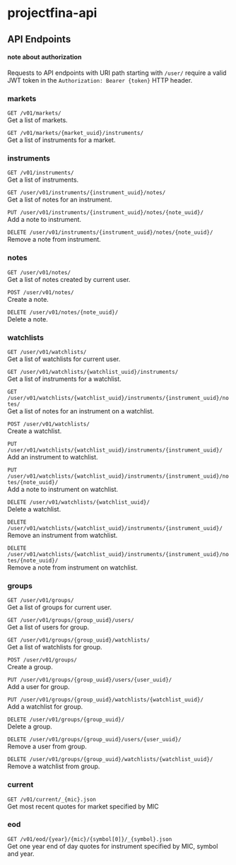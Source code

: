 # projectfina-api

## API Endpoints

#### note about authorization

Requests to API endpoints with URI path starting with `/user/` require a valid JWT token in the `Authorization: Bearer {token}` HTTP header.  

### markets

`GET /v01/markets/`  
Get a list of markets. 

`GET /v01/markets/{market_uuid}/instruments/`  
Get a list of instruments for a market.  

### instruments

`GET /v01/instruments/`  
Get a list of instruments.  

`GET /user/v01/instruments/{instrument_uuid}/notes/`  
Get a list of notes for an instrument.  

`PUT /user/v01/instruments/{instrument_uuid}/notes/{note_uuid}/`  
Add a note to instrument.

`DELETE /user/v01/instruments/{instrument_uuid}/notes/{note_uuid}/`  
Remove a note from instrument.

### notes

`GET /user/v01/notes/`  
Get a list of notes created by current user.

`POST /user/v01/notes/`  
Create a note.

`DELETE /user/v01/notes/{note_uuid}/`  
Delete a note.

### watchlists

`GET /user/v01/watchlists/`  
Get a list of watchlists for current user.

`GET /user/v01/watchlists/{watchlist_uuid}/instruments/`  
Get a list of instruments for a watchlist.  

`GET /user/v01/watchlists/{watchlist_uuid}/instruments/{instrument_uuid}/notes/`  
Get a list of notes for an instrument on a watchlist.  

`POST /user/v01/watchlists/`  
Create a watchlist.

`PUT /user/v01/watchlists/{watchlist_uuid}/instruments/{instrument_uuid}/`  
Add an instrument to watchlist.

`PUT /user/v01/watchlists/{watchlist_uuid}/instruments/{instrument_uuid}/notes/{note_uuid}/`  
Add a note to instrument on watchlist.

`DELETE /user/v01/watchlists/{watchlist_uuid}/`  
Delete a watchlist.

`DELETE /user/v01/watchlists/{watchlist_uuid}/instruments/{instrument_uuid}/`  
Remove an instrument from watchlist.

`DELETE /user/v01/watchlists/{watchlist_uuid}/instruments/{instrument_uuid}/notes/{note_uuid}/`  
Remove a note from instrument on watchlist.

### groups

`GET /user/v01/groups/`  
Get a list of groups for current user.

`GET /user/v01/groups/{group_uuid}/users/`  
Get a list of users for group.

`GET /user/v01/groups/{group_uuid}/watchlists/`  
Get a list of watchlists for group.

`POST /user/v01/groups/`  
Create a group.

`PUT /user/v01/groups/{group_uuid}/users/{user_uuid}/`  
Add a user for group.

`PUT /user/v01/groups/{group_uuid}/watchlists/{watchlist_uuid}/`  
Add a watchlist for group.

`DELETE /user/v01/groups/{group_uuid}/`  
Delete a group.

`DELETE /user/v01/groups/{group_uuid}/users/{user_uuid}/`  
Remove a user from group.

`DELETE /user/v01/groups/{group_uuid}/watchlists/{watchlist_uuid}/`  
Remove a watchlist from group.

### current

`GET /v01/current/_{mic}.json`  
Get most recent quotes for market specified by MIC

### eod

`GET /v01/eod/{year}/{mic}/{symbol[0]}/_{symbol}.json`  
Get one year end of day quotes for instrument specified by MIC, symbol and year.

